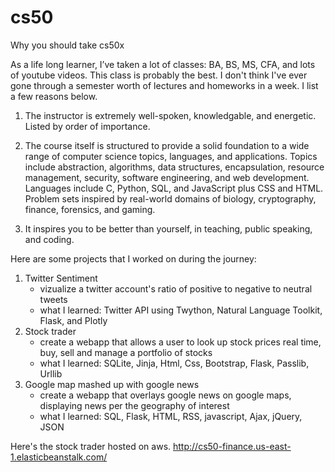 # cs50
Why you should take cs50x

As a life long learner, I’ve taken a lot of classes: BA, BS, MS, CFA, and lots of youtube videos. This class is probably the best. I don't think I've ever gone through a semester worth of lectures and homeworks in a week. I list a few reasons below. 

1. The instructor is extremely well-spoken, knowledgable, and energetic. Listed by order of importance.

2. The course itself is structured to provide a solid foundation to a wide range of computer science topics, languages, and applications. Topics include abstraction, algorithms, data structures, encapsulation, resource management, security, software engineering, and web development. Languages include C, Python, SQL, and JavaScript plus CSS and HTML. Problem sets inspired by real-world domains of biology, cryptography, finance, forensics, and gaming.

3. It inspires you to be better than yourself, in teaching, public speaking, and coding.  

Here are some projects that I worked on during the journey:

1. Twitter Sentiment
	- vizualize a twitter account's ratio of positive to negative to neutral tweets
	- what I learned: Twitter API using Twython, Natural Language Toolkit, Flask, and Plotly
2. Stock trader
	- create a webapp that allows a user to look up stock prices real time, buy, sell and manage a portfolio of stocks
	- what I learned: SQLite, Jinja, Html, Css, Bootstrap, Flask, Passlib, Urllib
3. Google map mashed up with google news
	- create a webapp that overlays google news on google maps, displaying news per the geography of interest
	- what I learned: SQL, Flask, HTML, RSS, javascript, Ajax, jQuery, JSON

Here's the stock trader hosted on aws.
http://cs50-finance.us-east-1.elasticbeanstalk.com/
